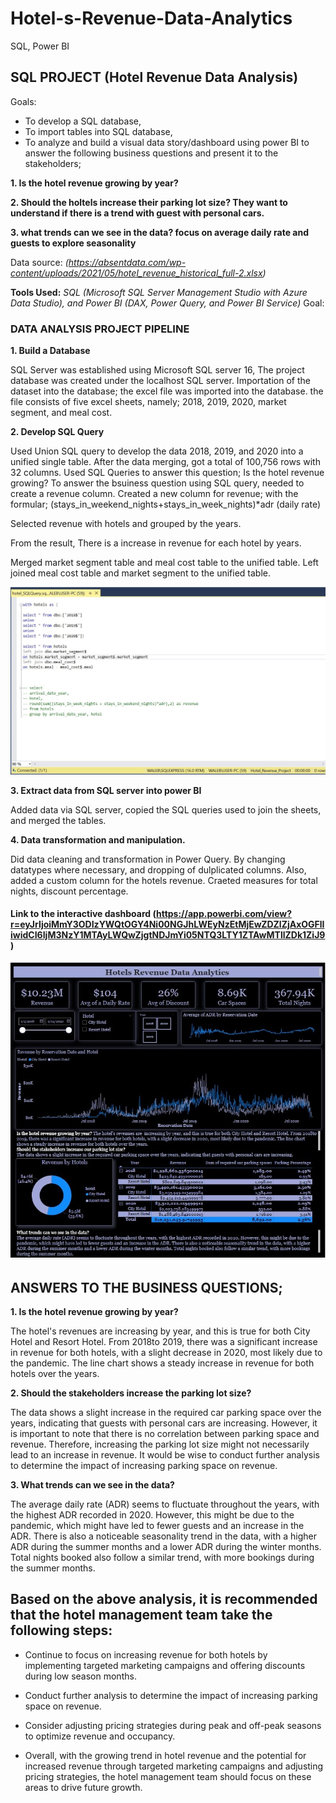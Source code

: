 # Hotel-s-Revenue-Data-Analytics
SQL, Power BI 

## SQL PROJECT (Hotel Revenue Data Analysis)

Goals: 
- To develop a SQL database, 
- To import tables into SQL database, 
- To analyze and build a visual data story/dashboard using power BI to answer the following business questions and present it to the stakeholders;

**1. Is the hotel revenue growing by year?**

**2. Should the holtels increase their parking lot size? They want to understand if there is a trend with guest with personal cars.**

**3. what trends can we see in the data? focus on average daily rate and guests to explore seasonality**

Data source: *(https://absentdata.com/wp-content/uploads/2021/05/hotel_revenue_historical_full-2.xlsx)*

**Tools Used:**  *SQL (Microsoft SQL Server Management Studio with Azure Data Studio), and Power BI (DAX, Power Query, and Power BI Service)*
Goal: 


### DATA ANALYSIS PROJECT PIPELINE
**1. Build a Database**

 SQL Server was established using Microsoft SQL server 16, The project database was created under the  localhost SQL server. 
Importation of the dataset into the database; the excel file was imported into the database. the file consists of five excel sheets, namely; 2018, 2019, 2020, market segment, and meal cost. 

**2. Develop SQL Query**

Used Union SQL query to develop the data 2018, 2019, and 2020 into a unified single table.  After the data merging, got a total of 100,756 rows with 32 columns.
Used SQL Queries to answer this question;
Is the hotel revenue growing?
To answer the bsuiness question using SQL query, needed to create a revenue column.
Created a new column for revenue; with the formular; 
(stays_in_weekend_nights+stays_in_week_nights)*adr (daily rate)

Selected revenue with hotels and grouped by the years.

From the result, There is a increase in revenue for each hotel by years. 

Merged market segment table and meal cost table to the unified table.
Left joined meal cost table and market segment to the unified table. 

![SQL Query](https://github.com/rajikudusadewale/Hotel-s-Revenue-Data-Analytics/blob/main/Query_power_bi.jpg)

**3. Extract data from SQL server into power  BI**

Added data via SQL server, copied the SQL queries used to join the sheets, and merged the tables.

**4. Data transformation and manipulation.**

Did data cleaning and transformation in Power Query. By changing datatypes where necessary, and dropping of dulplicated columns. Also, added a custom column for the hotels revenue. Craeted measures for total nights, discount percentage.

#### Link to the interactive dashboard (https://app.powerbi.com/view?r=eyJrIjoiMmY3ODIzYWQtOGY4Ni00NGJhLWEyNzEtMjEwZDZlZjAxOGFlIiwidCI6IjM3NzY1MTAyLWQwZjgtNDJmYi05NTQ3LTY1ZTAwMTllZDk1ZiJ9)

![Dashboard](https://github.com/rajikudusadewale/Hotel-s-Revenue-Data-Analytics/blob/main/Hotel_Revenue_Dashboard.jpg)

## ANSWERS TO THE BUSINESS QUESTIONS;

**1. Is the hotel revenue growing by year?** 

The hotel's revenues are  increasing by year, and this is true for both City Hotel and Resort Hotel. From 2018to 2019, there was a significant increase in revenue for both hotels, with a slight decrease in 2020, most likely due to the pandemic. The line chart shows a steady increase in revenue for both hotels over the years.

**2. Should the stakeholders increase the parking lot size?**

The data shows a slight increase in the required car parking space over the years, indicating that guests with personal cars are increasing. However, it is important to note that there is no correlation between parking space and revenue. Therefore, increasing the parking lot size might not necessarily lead to an increase in revenue. It would be wise to conduct further analysis to determine the impact of increasing parking space on revenue.

 **3. What trends can we see in the data?**

The average daily rate (ADR) seems to fluctuate throughout the years, with the highest ADR recorded in 2020. However, this might be due to the pandemic, which might have led to fewer guests and an increase in the ADR. There is also a noticeable seasonality trend in the data, with a higher ADR during the summer months and a lower ADR during the winter months. Total nights booked also follow a similar trend, with more bookings during the summer months.

## Based on the above analysis, it is recommended that the hotel management team take the following steps:

- Continue to focus on increasing revenue for both hotels by implementing targeted marketing campaigns and offering discounts during low season months.

- Conduct further analysis to determine the impact of increasing parking space on revenue.

- Consider adjusting pricing strategies during peak and off-peak seasons to optimize revenue and occupancy.

- Overall, with the growing trend in hotel revenue and the potential for increased revenue through targeted marketing campaigns and adjusting pricing strategies, the hotel management team should focus on these areas to drive future growth.

